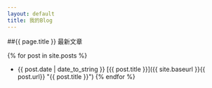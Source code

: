 ```yaml
---
layout: default
title: 我的Blog
---
```

##{{ page.title }}
最新文章

{% for post in site.posts %}
 - {{ post.date | date_to_string }} [{{ post.title }}]({{ site.baseurl }}{{ post.url}} "{{ post.title }}")
{% endfor %}